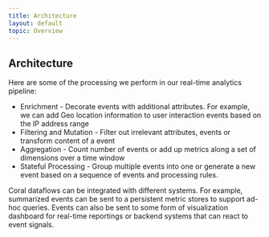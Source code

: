 ```yaml
---
title: Architecture
layout: default
topic: Overview
---
```

<!--
   Licensed to the Apache Software Foundation (ASF) under one or more
   contributor license agreements.  See the NOTICE file distributed with
   this work for additional information regarding copyright ownership.
   The ASF licenses this file to You under the Apache License, Version 2.0
   (the "License"); you may not use this file except in compliance with
   the License.  You may obtain a copy of the License at

       http://www.apache.org/licenses/LICENSE-2.0

   Unless required by applicable law or agreed to in writing, software
   distributed under the License is distributed on an "AS IS" BASIS,
   WITHOUT WARRANTIES OR CONDITIONS OF ANY KIND, either express or implied.
   See the License for the specific language governing permissions and
   limitations under the License.
-->

## Architecture

Here are some of the processing we perform in our real-time analytics pipeline:

* Enrichment - Decorate events with additional attributes. For example, we can add Geo location information to user interaction events based on the IP address range
* Filtering and Mutation - Filter out irrelevant attributes, events or transform content of a event
* Aggregation - Count number of events or add up metrics along a set of dimensions over a time window
* Stateful Processing - Group multiple events into one or generate a new event based on a sequence of events and processing rules. 

Coral dataflows can be integrated with different systems. For example, summarized events can be sent to a persistent metric stores to support ad-hoc queries. Events can also be sent to some form of visualization dashboard for real-time reportings or backend systems that can react to event signals.